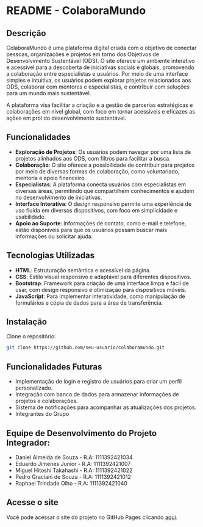 # README - ColaboraMundo

## Descrição
ColaboraMundo é uma plataforma digital criada com o objetivo de conectar pessoas, organizações e projetos em torno dos Objetivos de Desenvolvimento Sustentável (ODS). O site oferece um ambiente interativo e acessível para a descoberta de iniciativas sociais e globais, promovendo a colaboração entre especialistas e usuários. Por meio de uma interface simples e intuitiva, os usuários podem explorar projetos relacionados aos ODS, colaborar com mentores e especialistas, e contribuir com soluções para um mundo mais sustentável.

A plataforma visa facilitar a criação e a gestão de parcerias estratégicas e colaborações em nível global, com foco em tornar acessíveis e eficazes as ações em prol do desenvolvimento sustentável.

## Funcionalidades
- **Exploração de Projetos**: Os usuários podem navegar por uma lista de projetos alinhados aos ODS, com filtros para facilitar a busca.
- **Colaboração**: O site oferece a possibilidade de contribuir para projetos por meio de diversas formas de colaboração, como voluntariado, mentoria e apoio financeiro.
- **Especialistas**: A plataforma conecta usuários com especialistas em diversas áreas, permitindo que compartilhem conhecimentos e ajudem no desenvolvimento de iniciativas.
- **Interface Interativa**: O design responsivo permite uma experiência de uso fluída em diversos dispositivos, com foco em simplicidade e usabilidade.
- **Apoio ao Suporte**: Informações de contato, como e-mail e telefone, estão disponíveis para que os usuários possam buscar mais informações ou solicitar ajuda.

## Tecnologias Utilizadas
- **HTML**: Estruturação semântica e acessível da página.
- **CSS**: Estilo visual responsivo e adaptável para diferentes dispositivos.
- **Bootstrap**: Framework para criação de uma interface limpa e fácil de usar, com design responsivo e otimização para dispositivos móveis.
- **JavaScript**: Para implementar interatividade, como manipulação de formulários e cópia de dados para a área de transferência.

## Instalação
Clone o repositório:

```bash
git clone https://github.com/seu-usuario/colaboramundo.git
```

## Funcionalidades Futuras
- Implementação de login e registro de usuários para criar um perfil personalizado.
- Integração com banco de dados para armazenar informações de projetos e colaborações.
- Sistema de notificações para acompanhar as atualizações dos projetos.
- Integrantes do Grupo
  
## Equipe de Desenvolvimento do Projeto Integrador:

- Daniel Almeida de Souza - R.A: 1111392421034
- Eduardo Jimenes Junior - R.A: 1111392421007
- Miguel Hitoshi Takahashi - R.A: 1111392421022
- Pedro Graciani de Souza - R.A: 1111392421012
- Raphael Trindade Olho - R.A: 1111392421040

## Acesse o site

Você pode acessar o site do projeto no GitHub Pages clicando [aqui](https://raphaeltrindadeolho.github.io/ColaboraMundo/).

